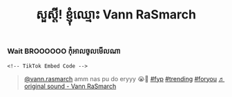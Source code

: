 <html lang="km">
<head>
    <meta charset="UTF-8">
    <meta name="viewport" content="width=device-width, initial-scale=1.0">
    <title> VANN RA SMARCH </title>
    <link rel="stylesheet" href="style.css">
</head>
<body>
    <header>
        <h1>សួស្តី! ខ្ញុំឈ្មោះ Vann RaSmarch</h1>
    </header> 
</body>
</html>
<html lang="km">
<head>
<meta charset="UTF-8">
<h3> Wait BROOOOOO កុំអាលចូលមើលណា </h3>

    <!-- TikTok Embed Code -->
<blockquote class="tiktok-embed" cite="https://www.tiktok.com/@vann.rasmarch/video/7560181339434028295" data-video-id="7560181339434028295" style="max-width: 605px;min-width: 325px;">
    <section>
        <a target="_blank" title="@vann.rasmarch" href="https://www.tiktok.com/@vann.rasmarch?refer=embed">@vann.rasmarch</a>
        amm nas pu do eryyy 😭🫶
        <a title="fyp" target="_blank" href="https://www.tiktok.com/tag/fyp?refer=embed">#fyp</a>
        <a title="trending" target="_blank" href="https://www.tiktok.com/tag/trending?refer=embed">#trending</a>
        <a title="foryou" target="_blank" href="https://www.tiktok.com/tag/foryou?refer=embed">#foryou</a>
        <a target="_blank" title="♬ original sound  - Vann RaSmarch" href="https://www.tiktok.com/music/original-sound-Vann-RaSmarch-7560181345335380744?refer=embed">♬ original sound  - Vann RaSmarch</a>
    </section>
</blockquote>
<script async src="https://www.tiktok.com/embed.js"></script>
